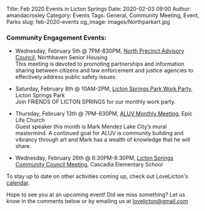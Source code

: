 Title: Feb 2020 Events in Licton Springs
Date: 2020-02-03 09:00
Author: amandacrosley
Category: Events
Tags: General, Community Meeting, Event, Parks
slug: feb-2020-events
og_image: images/Northparkart.jpg

### Community Engagement Events:

*   Wednesday, February 5th @ 7PM-830PM, [North Precinct Advisory Council](https://seattlenpac.blogspot.com/), Northhaven Senior Housing  <br /> This meeting is devoted to promoting partnerships and information sharing between citizens and law enforcement and justice agencies to effectively address public safety issues.

*   Saturday, February 8th @ 10AM-2PM, [Licton Springs Park Work Party](/images/LictonSpringsPark2020.JPG), Licton Springs Park  <br />
Join FRIENDS OF LICTON SPRINGS for our monthly work party.

*   Thursday, February 13th @ 7PM-830PM, [ALUV Monthly Meeting](https://www.facebook.com/events/466863684199728/), Epic Life Church  <br /> Guest speaker this month is Mark Mendez Lake City’s mural mastermind. A continued goal for ALUV is community building and vibrancy through art and Mark has a wealth of knowledge that he will share.

*   Wednesday, February 26th @ 6:30PM-8:30PM, [Licton Springs Community Council Meeting](lictonsprings.org), Cascadia Elementary School <br />


To stay up to date on other activities coming up, check out LoveLicton's [calendar](https://lovelicton.com/pages/community-calendar.html).

Hope to see you at an upcoming event!
Did we miss something? Let us know in the comments below or by emailing us at [lovelicton@gmail.com](mailto:lovelicton@gmail.com)
